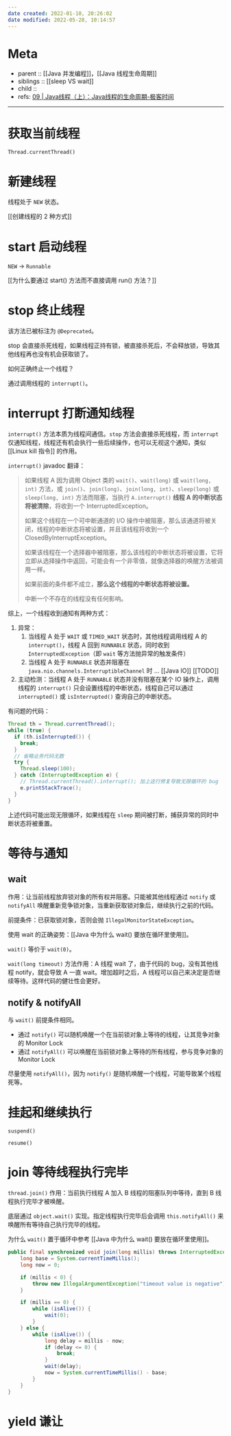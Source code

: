 ```yaml
---
date created: 2022-01-10, 20:26:02
date modified: 2022-05-28, 10:14:57
---
```


# Meta

- parent :: [[Java 并发编程]]，[[Java 线程生命周期]]
- siblings :: [[sleep VS wait]]
- child ::
- refs: [09 | Java线程（上）：Java线程的生命周期-极客时间](https://time.geekbang.org/column/article/86366)

---

# 获取当前线程

`Thread.currentThread()`

# 新建线程

线程处于 `NEW` 状态。

[[创建线程的 2 种方式]]

# start 启动线程

`NEW` -> `Runnable`

[[为什么要通过 start() 方法而不直接调用 run() 方法？]]

# stop 终止线程

该方法已被标注为 `@Deprecated`。

stop 会直接杀死线程，如果线程正持有锁，被直接杀死后，不会释放锁，导致其他线程再也没有机会获取锁了。

如何正确终止一个线程？

通过调用线程的 `interrupt()`。

# interrupt 打断通知线程

`interrupt()` 方法本质为线程间通信。`stop` 方法会直接杀死线程，而 `interrupt` 仅通知线程，线程还有机会执行一些后续操作，也可以无视这个通知，类似 [[Linux kill 指令]] 的作用。

`interrupt()` javadoc 翻译：

> 如果线程 A 因为调用 Object 类的 `wait()`、`wait(long)` 或 `wait(long, int)` 方法，或 `join()`、`join(long)`、`join(long, int)`、`sleep(long)` 或 `sleep(long, int)` 方法而阻塞，当执行 `A.interrupt()` **线程 A 的中断状态将被清除**，将收到一个 InterruptedException。
>
> 如果这个线程在一个可中断通道的 I/O 操作中被阻塞，那么该通道将被关闭，线程的中断状态将被设置，并且该线程将收到一个 ClosedByInterruptException。
>
> 如果该线程在一个选择器中被阻塞，那么该线程的中断状态将被设置，它将立即从选择操作中返回，可能会有一个非零值，就像选择器的唤醒方法被调用一样。
>
> 如果前面的条件都不成立，**那么这个线程的中断状态将被设置。**
>
> 中断一个不存在的线程没有任何影响。

综上，一个线程收到通知有两种方式：

1. 异常：
    1. 当线程 A 处于 `WAIT` 或 `TIMED_WAIT` 状态时，其他线程调用线程 A 的 `interrupt()`，线程 A 回到 `RUNNABLE` 状态，同时收到 `InterruptedException`（即 `wait` 等方法抛异常的触发条件）
    2. 当线程 A 处于 `RUNNABLE` 状态并阻塞在 `java.nio.channels.InterruptibleChannel` 时 ... [[Java IO]] [[TODO]]
2. 主动检测：当线程 A 处于 `RUNNABLE` 状态并没有阻塞在某个 IO 操作上，调用线程的 `interrupt()` 只会设置线程的中断状态，线程自己可以通过 `interrupted()` 或 `isInterrupted()` 查询自己的中断状态。

有问题的代码：

```java
Thread th = Thread.currentThread();
while (true) {
  if (th.isInterrupted()) {
    break;
  }
  // 省略业务代码无数
  try {
    Thread.sleep(100);
  } catch (InterruptedException e) {
    // Thread.currentThread().interrupt(); 加上这行修复导致无限循环的 bug
    e.printStackTrace();
  }
}
```

上述代码可能出现无限循环，如果线程在 `sleep` 期间被打断，捕获异常的同时中断状态将被重置。

# 等待与通知

## wait

作用：让当前线程放弃锁对象的所有权并阻塞。只能被其他线程通过 `notify` 或 `notifyAll` 唤醒重新竞争锁对象，当重新获取锁对象后，继续执行之前的代码。

前提条件：已获取锁对象，否则会抛 `IllegalMonitorStateException`。

使用 wait 的正确姿势：[[Java 中为什么 wait() 要放在循环里使用]]。

`wait()` 等价于 `wait(0)`。

`wait(long timeout)` 方法作用：A 线程 wait 了，由于代码的 bug，没有其他线程 notify，就会导致 A 一直 wait。增加超时之后，A 线程可以自己来决定是否继续等待。这样代码的健壮性会更好。

## notify & notifyAll

与 `wait()` 前提条件相同。

- 通过 `notify()` 可以随机唤醒一个在当前锁对象上等待的线程，让其竞争对象的 Monitor Lock
- 通过 `notifyAll()` 可以唤醒在当前锁对象上等待的所有线程，参与竞争对象的 Monitor Lock

尽量使用 `notifyAll()`，因为 `notify()` 是随机唤醒一个线程，可能导致某个线程死等。

# 挂起和继续执行

`suspend()`

`resume()`

# join 等待线程执行完毕

`thread.join()` 作用：当前执行线程 A 加入 B 线程的阻塞队列中等待，直到 B 线程执行完毕才被唤醒。

底层通过 `object.wait()` 实现。指定线程执行完毕后会调用 `this.notifyAll()` 来唤醒所有等待自己执行完毕的线程。

为什么 `wait()` 置于循环中参考 [[Java 中为什么 wait() 要放在循环里使用]]。

```java
public final synchronized void join(long millis) throws InterruptedException {
    long base = System.currentTimeMillis();
    long now = 0;

    if (millis < 0) {
        throw new IllegalArgumentException("timeout value is negative");
    }

    if (millis == 0) {
        while (isAlive()) {
            wait(0);
        }
    } else {
        while (isAlive()) {
            long delay = millis - now;
            if (delay <= 0) {
                break;
            }
            wait(delay);
            now = System.currentTimeMillis() - base;
        }
    }
}
```

# yield 谦让


